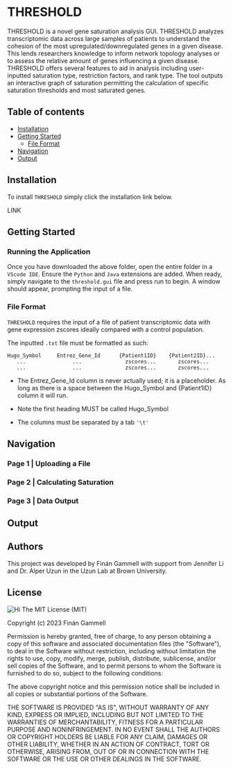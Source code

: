 # THRESHOLD

THRESHOLD is a novel gene saturation analysis GUI. THRESHOLD analyzes transcriptomic data across large samples of patients to understand the cohesion of the most upregulated/downregulated genes in a given disease. This lends researchers knowledge to inform network topology analyses or to assess the relative amount of genes influencing a given disease. THRESHOLD offers several features to aid in analysis including user-inputted saturation type, restriction factors, and rank type. The tool outputs an interactive graph of saturation permitting the calculation of specific saturation thresholds and most saturated genes. 

## Table of contents

- [Installation](#installation)
- [Getting Started](#getting-started)
  - [File Format](#file-format) 
- [Navigation](#navigation)
- [Output](#output)

## Installation

To install `THRESHOLD` simply click the installation link below.

LINK

## Getting Started

### Running the Application

Once you have downloaded the above folder, open the entire folder in a `VScode IDE`. Ensure the `Python` and `Java` extensions are added. When ready, simply navigate to the `threshold.gui` file and press run to begin. A window should appear, prompting the input of a file. 

### File Format

`THRESHOLD` requires the input of a file of patient transcriptomic data with gene expression zscores ideally compared with a control population. 

The inputted `.txt` file must be formatted as such:

```
Hugo_Symbol     Entrez_Gene_Id      {Patient1ID}    {Patient2ID}...
   ...               ...              zscores...       zscores...
   ...               ...              zscores...       zscores... 
```

* The Entrez_Gene_Id column is never actually used; it is a placeholder. As long as there is a space between the Hugo_Symbol and {Patient1ID} column it will run.

* Note the first heading MUST be called Hugo_Symbol

* The columns must be separated by a tab `'\t'`

## Navigation

### Page 1 | Uploading a File

### Page 2 | Calculating Saturation

### Page 3 | Data Output

## Output

## Authors

This project was developed by Finán Gammell with support from Jennifer Li and Dr. Alper Uzun in the Uzun Lab at Brown University. 

## License 
![Hi](https://fanatics.frgimages.com/stanford-cardinal/mens-nike-white-stanford-cardinal-heritage86-logo-performance-adjustable-hat_ss5_p-4991712+pv-1+u-2jkmyx3gdf1lv6qtciqp+v-gep8dwit0vaxld57fdpx.jpg?_hv=2&w=900)
The MIT License (MIT)

Copyright (c) 2023 Finán Gammell

Permission is hereby granted, free of charge, to any person obtaining a copy of this software and associated documentation files (the "Software"), to deal in the Software without restriction, including without limitation the rights to use, copy, modify, merge, publish, distribute, sublicense, and/or sell copies of the Software, and to permit persons to whom the Software is furnished to do so, subject to the following conditions:

The above copyright notice and this permission notice shall be included in all copies or substantial portions of the Software.

THE SOFTWARE IS PROVIDED "AS IS", WITHOUT WARRANTY OF ANY KIND, EXPRESS OR IMPLIED, INCLUDING BUT NOT LIMITED TO THE WARRANTIES OF MERCHANTABILITY, FITNESS FOR A PARTICULAR PURPOSE AND NONINFRINGEMENT. IN NO EVENT SHALL THE AUTHORS OR COPYRIGHT HOLDERS BE LIABLE FOR ANY CLAIM, DAMAGES OR OTHER LIABILITY, WHETHER IN AN ACTION OF CONTRACT, TORT OR OTHERWISE, ARISING FROM, OUT OF OR IN CONNECTION WITH THE SOFTWARE OR THE USE OR OTHER DEALINGS IN THE SOFTWARE.
